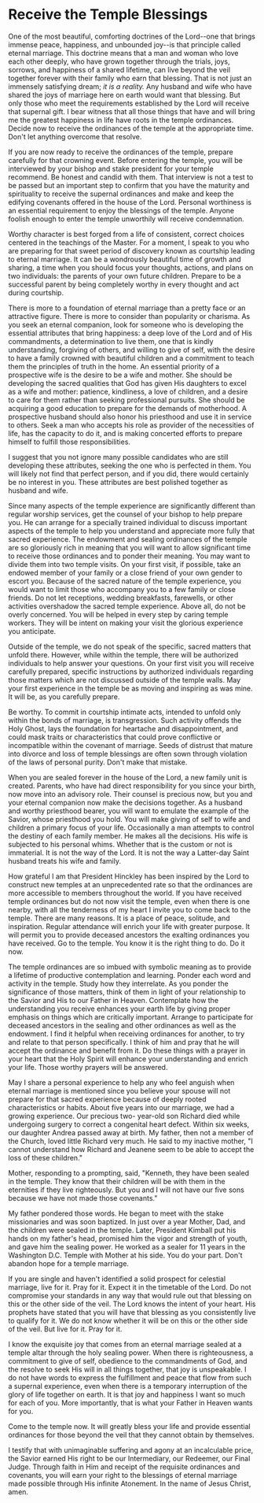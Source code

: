 # Receive the Temple Blessings

One of the most beautiful, comforting doctrines of the Lord--one that brings
immense peace, happiness, and unbounded joy--is that principle called eternal
marriage. This doctrine means that a man and woman who love each other deeply,
who have grown together through the trials, joys, sorrows, and happiness of a
shared lifetime, can live beyond the veil together forever with their family
who earn that blessing. That is not just an immensely satisfying dream; _it is
a reality._ Any husband and wife who have shared the joys of marriage here on
earth would want that blessing. But only those who meet the requirements
established by the Lord will receive that supernal gift. I bear witness that
all those things that have and will bring me the greatest happiness in life
have roots in the temple ordinances. Decide now to receive the ordinances of
the temple at the appropriate time. Don't let anything overcome that resolve.

If you are now ready to receive the ordinances of the temple, prepare
carefully for that crowning event. Before entering the temple, you will be
interviewed by your bishop and stake president for your temple recommend. Be
honest and candid with them. That interview is not a test to be passed but an
important step to confirm that you have the maturity and spirituality to
receive the supernal ordinances and make and keep the edifying covenants
offered in the house of the Lord. Personal worthiness is an essential
requirement to enjoy the blessings of the temple. Anyone foolish enough to
enter the temple unworthily will receive condemnation.

Worthy character is best forged from a life of consistent, correct choices
centered in the teachings of the Master. For a moment, I speak to you who are
preparing for that sweet period of discovery known as courtship leading to
eternal marriage. It can be a wondrously beautiful time of growth and sharing,
a time when you should focus your thoughts, actions, and plans on two
individuals: the parents of your own future children. Prepare to be a
successful parent by being completely worthy in every thought and act during
courtship.

There is more to a foundation of eternal marriage than a pretty face or an
attractive figure. There is more to consider than popularity or charisma. As
you seek an eternal companion, look for someone who is developing the
essential attributes that bring happiness: a deep love of the Lord and of His
commandments, a determination to live them, one that is kindly understanding,
forgiving of others, and willing to give of self, with the desire to have a
family crowned with beautiful children and a commitment to teach them the
principles of truth in the home. An essential priority of a prospective wife
is the desire to be a wife and mother. She should be developing the sacred
qualities that God has given His daughters to excel as a wife and mother:
patience, kindliness, a love of children, and a desire to care for them rather
than seeking professional pursuits. She should be acquiring a good education
to prepare for the demands of motherhood. A prospective husband should also
honor his priesthood and use it in service to others. Seek a man who accepts
his role as provider of the necessities of life, has the capacity to do it,
and is making concerted efforts to prepare himself to fulfill those
responsibilities.

I suggest that you not ignore many possible candidates who are still
developing these attributes, seeking the one who is perfected in them. You
will likely not find that perfect person, and if you did, there would
certainly be no interest in you. These attributes are best polished together
as husband and wife.

Since many aspects of the temple experience are significantly different than
regular worship services, get the counsel of your bishop to help prepare you.
He can arrange for a specially trained individual to discuss important aspects
of the temple to help you understand and appreciate more fully that sacred
experience. The endowment and sealing ordinances of the temple are so
gloriously rich in meaning that you will want to allow significant time to
receive those ordinances and to ponder their meaning. You may want to divide
them into two temple visits. On your first visit, if possible, take an endowed
member of your family or a close friend of your own gender to escort you.
Because of the sacred nature of the temple experience, you would want to limit
those who accompany you to a few family or close friends. Do not let
receptions, wedding breakfasts, farewells, or other activities overshadow the
sacred temple experience. Above all, do not be overly concerned. You will be
helped in every step by caring temple workers. They will be intent on making
your visit the glorious experience you anticipate.

Outside of the temple, we do not speak of the specific, sacred matters that
unfold there. However, while within the temple, there will be authorized
individuals to help answer your questions. On your first visit you will
receive carefully prepared, specific instructions by authorized individuals
regarding those matters which are not discussed outside of the temple walls.
May your first experience in the temple be as moving and inspiring as was
mine. It will be, as you carefully prepare.

Be worthy. To commit in courtship intimate acts, intended to unfold only
within the bonds of marriage, is transgression. Such activity offends the Holy
Ghost, lays the foundation for heartache and disappointment, and could mask
traits or characteristics that could prove conflictive or incompatible within
the covenant of marriage. Seeds of distrust that mature into divorce and loss
of temple blessings are often sown through violation of the laws of personal
purity. Don't make that mistake.

When you are sealed forever in the house of the Lord, a new family unit is
created. Parents, who have had direct responsibility for you since your birth,
now move into an advisory role. Their counsel is precious now, but you and
your eternal companion now make the decisions together. As a husband and
worthy priesthood bearer, you will want to emulate the example of the Savior,
whose priesthood you hold. You will make giving of self to wife and children a
primary focus of your life. Occasionally a man attempts to control the destiny
of each family member. He makes all the decisions. His wife is subjected to
his personal whims. Whether that is the custom or not is immaterial. It is not
the way of the Lord. It is not the way a Latter-day Saint husband treats his
wife and family.

How grateful I am that President Hinckley has been inspired by the Lord to
construct new temples at an unprecedented rate so that the ordinances are more
accessible to members throughout the world. If you have received temple
ordinances but do not now visit the temple, even when there is one nearby,
with all the tenderness of my heart I invite you to come back to the temple.
There are many reasons. It is a place of peace, solitude, and inspiration.
Regular attendance will enrich your life with greater purpose. It will permit
you to provide deceased ancestors the exalting ordinances you have received.
Go to the temple. You know it is the right thing to do. Do it now.

The temple ordinances are so imbued with symbolic meaning as to provide a
lifetime of productive contemplation and learning. Ponder each word and
activity in the temple. Study how they interrelate. As you ponder the
significance of those matters, think of them in light of your relationship to
the Savior and His to our Father in Heaven. Contemplate how the understanding
you receive enhances your earth life by giving proper emphasis on things which
are critically important. Arrange to participate for deceased ancestors in the
sealing and other ordinances as well as the endowment. I find it helpful when
receiving ordinances for another, to try and relate to that person
specifically. I think of him and pray that he will accept the ordinance and
benefit from it. Do these things with a prayer in your heart that the Holy
Spirit will enhance your understanding and enrich your life. Those worthy
prayers will be answered.

May I share a personal experience to help any who feel anguish when eternal
marriage is mentioned since you believe your spouse will not prepare for that
sacred experience because of deeply rooted characteristics or habits. About
five years into our marriage, we had a growing experience. Our precious two-
year-old son Richard died while undergoing surgery to correct a congenital
heart defect. Within six weeks, our daughter Andrea passed away at birth. My
father, then not a member of the Church, loved little Richard very much. He
said to my inactive mother, "I cannot understand how Richard and Jeanene seem
to be able to accept the loss of these children."

Mother, responding to a prompting, said, "Kenneth, they have been sealed in
the temple. They know that their children will be with them in the eternities
if they live righteously. But you and I will not have our five sons because we
have not made those covenants."

My father pondered those words. He began to meet with the stake missionaries
and was soon baptized. In just over a year Mother, Dad, and the children were
sealed in the temple. Later, President Kimball put his hands on my father's
head, promised him the vigor and strength of youth, and gave him the sealing
power. He worked as a sealer for 11 years in the Washington D.C. Temple with
Mother at his side. You do your part. Don't abandon hope for a temple
marriage.

If you are single and haven't identified a solid prospect for celestial
marriage, live for it. Pray for it. Expect it in the timetable of the Lord. Do
not compromise your standards in any way that would rule out that blessing on
this or the other side of the veil. The Lord knows the intent of your heart.
His prophets have stated that you will have that blessing as you consistently
live to qualify for it. We do not know whether it will be on this or the other
side of the veil. But live for it. Pray for it.

I know the exquisite joy that comes from an eternal marriage sealed at a
temple altar through the holy sealing power. When there is righteousness, a
commitment to give of self, obedience to the commandments of God, and the
resolve to seek His will in all things together, that joy is unspeakable. I do
not have words to express the fulfillment and peace that flow from such a
supernal experience, even when there is a temporary interruption of the glory
of life together on earth. It is that joy and happiness I want so much for
each of you. More importantly, that is what your Father in Heaven wants for
you.

Come to the temple now. It will greatly bless your life and provide essential
ordinances for those beyond the veil that they cannot obtain by themselves.

I testify that with unimaginable suffering and agony at an incalculable price,
the Savior earned His right to be our Intermediary, our Redeemer, our Final
Judge. Through faith in Him and receipt of the requisite ordinances and
covenants, you will earn your right to the blessings of eternal marriage made
possible through His infinite Atonement. In the name of Jesus Christ, amen.

